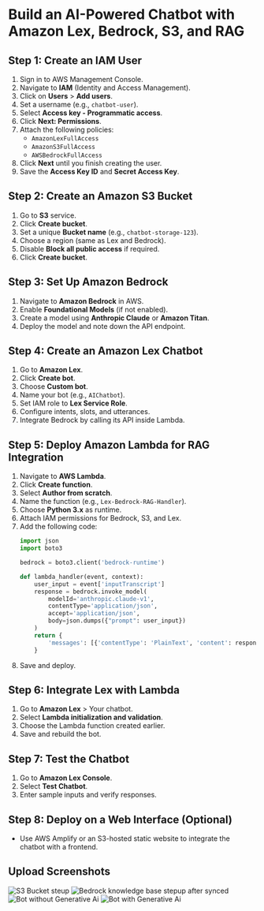 # Build an AI-Powered Chatbot with Amazon Lex, Bedrock, S3, and RAG

## Step 1: Create an IAM User
1. Sign in to AWS Management Console.
2. Navigate to **IAM** (Identity and Access Management).
3. Click on **Users** > **Add users**.
4. Set a username (e.g., `chatbot-user`).
5. Select **Access key - Programmatic access**.
6. Click **Next: Permissions**.
7. Attach the following policies:
   - `AmazonLexFullAccess`
   - `AmazonS3FullAccess`
   - `AWSBedrockFullAccess`
8. Click **Next** until you finish creating the user.
9. Save the **Access Key ID** and **Secret Access Key**.

## Step 2: Create an Amazon S3 Bucket
1. Go to **S3** service.
2. Click **Create bucket**.
3. Set a unique **Bucket name** (e.g., `chatbot-storage-123`).
4. Choose a region (same as Lex and Bedrock).
5. Disable **Block all public access** if required.
6. Click **Create bucket**.

## Step 3: Set Up Amazon Bedrock
1. Navigate to **Amazon Bedrock** in AWS.
2. Enable **Foundational Models** (if not enabled).
3. Create a model using **Anthropic Claude** or **Amazon Titan**.
4. Deploy the model and note down the API endpoint.

## Step 4: Create an Amazon Lex Chatbot
1. Go to **Amazon Lex**.
2. Click **Create bot**.
3. Choose **Custom bot**.
4. Name your bot (e.g., `AIChatbot`).
5. Set IAM role to **Lex Service Role**.
6. Configure intents, slots, and utterances.
7. Integrate Bedrock by calling its API inside Lambda.

## Step 5: Deploy Amazon Lambda for RAG Integration
1. Navigate to **AWS Lambda**.
2. Click **Create function**.
3. Select **Author from scratch**.
4. Name the function (e.g., `Lex-Bedrock-RAG-Handler`).
5. Choose **Python 3.x** as runtime.
6. Attach IAM permissions for Bedrock, S3, and Lex.
7. Add the following code:
   ```python
   import json
   import boto3

   bedrock = boto3.client('bedrock-runtime')

   def lambda_handler(event, context):
       user_input = event['inputTranscript']
       response = bedrock.invoke_model(
           modelId='anthropic.claude-v1',
           contentType='application/json',
           accept='application/json',
           body=json.dumps({"prompt": user_input})
       )
       return {
           'messages': [{'contentType': 'PlainText', 'content': response['body']}]
       }
   ```
8. Save and deploy.

## Step 6: Integrate Lex with Lambda
1. Go to **Amazon Lex** > Your chatbot.
2. Select **Lambda initialization and validation**.
3. Choose the Lambda function created earlier.
4. Save and rebuild the bot.

## Step 7: Test the Chatbot
1. Go to **Amazon Lex Console**.
2. Select **Test Chatbot**.
3. Enter sample inputs and verify responses.

## Step 8: Deploy on a Web Interface (Optional)
- Use AWS Amplify or an S3-hosted static website to integrate the chatbot with a frontend.

## Upload Screenshots
![S3 Bucket steup](https://github.com/user-attachments/assets/db21312a-cc2a-499d-9535-bb3b11e63bca)
![Bedrock knowledge base stepup after synced](https://github.com/user-attachments/assets/c8af5ba5-e80d-4a89-b429-86d6675dc487)
![Bot without Generative Ai](https://github.com/user-attachments/assets/0610910d-8fc4-44f8-8fe5-e22c73bf3e7a)
![Bot with Generative Ai ](https://github.com/user-attachments/assets/478a1dd1-1a46-497c-a119-68fc024aaaee)
